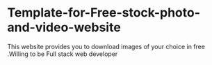 # Template-for-Free-stock-photo-and-video-website
This website provides you to download images of your choice in free
.Willing to be Full stack web developer 
